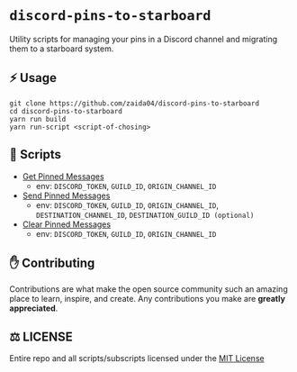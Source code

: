 # `discord-pins-to-starboard`

Utility scripts for managing your pins in a Discord channel and migrating them to a starboard system.

## ⚡ Usage

```
git clone https://github.com/zaida04/discord-pins-to-starboard
cd discord-pins-to-starboard
yarn run build
yarn run-script <script-of-chosing>
```

## 📜 Scripts

- [Get Pinned Messages](https://github.com/zaida04/discord-pins-to-starboard/blob/main/scripts/get-pinned-messages.ts)
  - env: `DISCORD_TOKEN`, `GUILD_ID`, `ORIGIN_CHANNEL_ID`
- [Send Pinned Messages](https://github.com/zaida04/discord-pins-to-starboard/blob/main/scripts/send-pinned-messages.ts)
  - env: `DISCORD_TOKEN`, `GUILD_ID`, `ORIGIN_CHANNEL_ID`, `DESTINATION_CHANNEL_ID`, `DESTINATION_GUILD_ID (optional)`
- [Clear Pinned Messages](https://github.com/zaida04/discord-pins-to-starboard/blob/main/scripts/clear-pinned-messages.ts)
  - env: `DISCORD_TOKEN`, `GUILD_ID`, `ORIGIN_CHANNEL_ID`

## ✋ Contributing

Contributions are what make the open source community such an amazing place to learn, inspire, and create. Any contributions you make are **greatly appreciated**.

## ⚖️ LICENSE

Entire repo and all scripts/subscripts licensed under the [MIT License](https://github.com/zaida04/discord-pins-to-starboard/blob/main/LICENSE)
